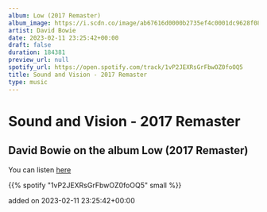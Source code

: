 ```yaml
---
album: Low (2017 Remaster)
album_image: https://i.scdn.co/image/ab67616d0000b2735ef4c0001dc9628f08bbf277
artist: David Bowie
date: 2023-02-11 23:25:42+00:00
draft: false
duration: 184381
preview_url: null
spotify_url: https://open.spotify.com/track/1vP2JEXRsGrFbwOZ0foOQ5
title: Sound and Vision - 2017 Remaster
type: music
---
```



# Sound and Vision - 2017 Remaster

## David Bowie on the album Low (2017 Remaster)

You can listen [here](https://open.spotify.com/track/1vP2JEXRsGrFbwOZ0foOQ5)

{{% spotify "1vP2JEXRsGrFbwOZ0foOQ5" small %}}

added on 2023-02-11 23:25:42+00:00